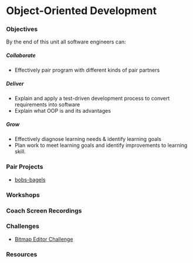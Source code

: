 # Object-Oriented Development

### Objectives
By the end of this unit all software engineers can:

##### Collaborate
  - Effectively pair program with different kinds of pair partners

##### Deliver
  - Explain and apply a test-driven development process to convert requirements into software
  - Explain what OOP is and its advantages

##### Grow
  - Effectively diagnose learning needs & identify learning goals
  - Plan work to meet learning goals and identify improvements to learning skill.

### Pair Projects

- [bobs-bagels](../../projects/bobs-bagels)

### Workshops

### Coach Screen Recordings

### Challenges
- [Bitmap Editor Challenge](https://github.com/digital-futures-academy/bitmap-editor-challenge)

### Resources
